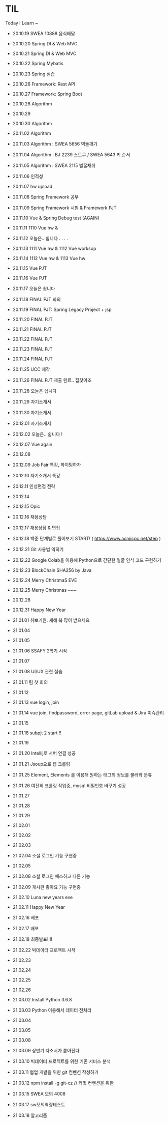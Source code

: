 # TIL
Today I Learn ~
 
 
- 20.10.19 SWEA 10888 음식배달
- 20.10.20 Spring DI & Web MVC
- 20.10.21 Spring DI & Web MVC
- 20.10.22 Spring Mybatis
- 20.10.23 Spring 실습
- 20.10.26 Framework: Rest API
- 20.10.27 Framework: Spring Boot
- 20.10.28 Algorithm
- 20.10.29
- 20.10.30 Algorithm
- 20.11.02 Algorithm
- 20.11.03 Algorithm : SWEA 5656 벽돌깨기
- 20.11.04 Algorithm : BJ 2239 스도쿠 / SWEA 5643 키 순서
- 20.11.05 Algorithm : SWEA 2115 벌꿀채취
- 20.11.06 인적성
- 20.11.07 hw upload
- 20.11.08 Spring Framework 공부
- 20.11.09 Spring Framework 시험 & Framework PJT
- 20.11.10 Vue & Spring Debug test (AGAIN)
- 20.11.11 1110 Vue hw & 
- 20.11.12 오늘은.. 쉽니다 . . . .
- 20.11.13 1111 Vue hw & 1112 Vue worksop
- 20.11.14 1112 Vue hw & 1113 Vue hw
- 20.11.15 Vue PJT
- 20.11.16 Vue PJT
- 20.11.17 오늘은 쉽니다
- 20.11.18 FINAL PJT 회의
- 20.11.19 FINAL PJT: Spring Legacy Project + jsp
- 20.11.20 FINAL PJT
- 20.11.21 FINAL PJT
- 20.11.22 FINAL PJT
- 20.11.23 FINAL PJT
- 20.11.24 FINAL PJT
- 20.11.25 UCC 제작
- 20.11.26 FINAL PJT 제출 완료.. 집찾아조
- 20.11.28 오늘은 쉽니다
- 20.11.29 자기소개서
- 20.11.30 자기소개서
- 20.12.01 자기소개서
- 20.12.02 오늘은.. 쉽니다 !
- 20.12.07 Vue again
- 20.12.08 
- 20.12.09 Job Fair 특강, 화이팅하자
- 20.12.10 자기소개서 특강
- 20.12.11 인성면접 전략

- 20.12.14
- 20.12.15 Opic
- 20.12.16 채용상담
- 20.12.17 채용상담 & 면접
- 20.12.18 백준 단계별로 풀어보기 START! ( https://www.acmicpc.net/step )


- 20.12.21 Git 사용법 익히기
- 20.12.22 Google Colab을 이용해 Python으로 간단한 얼굴 인식 코드 구현하기
- 20.12.23 BlockChain SHA256 by Java
- 20.12.24 Merry ChristmaS EVE
- 20.12.25 Merry Christmas ~~~

- 20.12.28
- 20.12.31 Happy New Year

- 21.01.01 취뽀기원. 새해 복 많이 받으세요

- 21.01.04
- 21.01.05 
- 21.01.06 SSAFY 2학기 시작
- 21.01.07
- 21.01.08 UI/UX 관련 실습

- 21.01.11 팀 첫 회의
- 21.01.12
- 21.01.13 vue login, join
- 21.01.14 vue join, findpassword, error page, gitLab upload & Jira 이슈관리
- 21.01.15

- 21.01.18 subpjt 2 start !!
- 21.01.19 
- 21.01.20 Intellij로 서버 연결 성공
- 21.01.21 Jsoup으로 웹 크롤링

- 21.01.25 Element, Elements 를 이용해 원하는 태그의 정보를 불러와 분류
- 21.01.26 여전히 크롤링 작업중, mysql 비밀번호 바꾸기 성공 
- 21.01.27  
- 21.01.28
- 21.01.29

- 21.02.01
- 21.02.02
- 21.02.03
- 21.02.04 소셜 로그인 기능 구현중
- 21.02.05 

- 21.02.08 소셜 로그인 패스하고 다른 기능 
- 21.02.09 게시판 좋아요 기능 구현중 
- 21.02.10 Luna new years eve
- 21.02.11 Happy New Year

- 21.02.16 배포
- 21.02.17 배포

- 21.02.18 최종발표!!!!

- 21.02.22 빅데이터 프로젝트 시작
- 21.02.23
- 21.02.24
- 21.02.25
- 21.02.26

- 21.03.02 Install Python 3.6.8
- 21.03.03 Python 이용해서 데이터 전처리
- 21.03.04
- 21.03.05

- 21.03.08
- 21.03.09 상반기 자소서가 쏟아진다
- 21.03.10 빅데이터 프로젝트를 위한 기존 서비스 분석
- 21.03.11 협업 개발을 위한 git 컨벤션 작성하기
- 21.03.12 npm install -g git-cz // 커밋 컨벤션을 위한 

- 21.03.15 SWEA 모의 4008 
- 21.03.17 sw모의역량테스트
- 21.03.18 알고리즘
